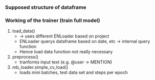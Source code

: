 ### Supposed structure of dataframe


### Working of the trainer (train full model)
1. load_data()
   - -> uses different ENLoader based on project 
   - ENLoader querys dataframe based on date, etc -> internal query function
   - Hence load data function not really necessary
2. preprocess()
   - tranforms input text (e.g. @user -> MENTION)
3. mb_loader.simple_cv_load()
   - loads mini batches, test data set and steps per epoch  